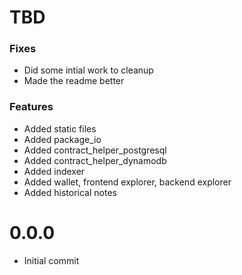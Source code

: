 # TBD

### Fixes
- Did some intial work to cleanup
- Made the readme better

### Features
- Added static files
- Added package_io
- Added contract_helper_postgresql
- Added contract_helper_dynamodb
- Added indexer
- Added wallet, frontend explorer, backend explorer
- Added historical notes

# 0.0.0
- Initial commit
